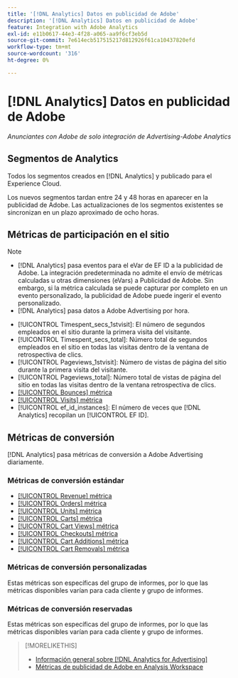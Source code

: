 ```yaml
---
title: '[!DNL Analytics] Datos en publicidad de Adobe'
description: '[!DNL Analytics] Datos en publicidad de Adobe'
feature: Integration with Adobe Analytics
exl-id: e11b0617-44e3-4f28-a065-aa9f6cf3eb5d
source-git-commit: 7e614ecb517515217d812926f61ca10437820efd
workflow-type: tm+mt
source-wordcount: '316'
ht-degree: 0%

---
```


# [!DNL Analytics] Datos en publicidad de Adobe

*Anunciantes con Adobe de solo integración de Advertising-Adobe Analytics*

## Segmentos de Analytics

Todos los segmentos creados en [!DNL Analytics] y publicado para el Experience Cloud.

Los nuevos segmentos tardan entre 24 y 48 horas en aparecer en la publicidad de Adobe. Las actualizaciones de los segmentos existentes se sincronizan en un plazo aproximado de ocho horas.

<!-- I added "metric" to some of the links below, even though it looks redundant, because of syntax limitations: If you use [!DNL] or [!UICONTROL] as the sole text of a link (such as [[!UICONTROL Revenue]], the tag is included in the link text (such as "[!UICONTROL Revenue]") when it's published. -->

## Métricas de participación en el sitio

>[!NOTE]
>
>* [!DNL Analytics] pasa eventos para el eVar de EF ID a la publicidad de Adobe.  La integración predeterminada no admite el envío de métricas calculadas u otras dimensiones (eVars) a Publicidad de Adobe. Sin embargo, si la métrica calculada se puede capturar por completo en un evento personalizado, la publicidad de Adobe puede ingerir el evento personalizado.
>* [!DNL Analytics] pasa datos a Adobe Advertising por hora.


* [!UICONTROL Timespent_secs_1stvisit]: El número de segundos empleados en el sitio durante la primera visita del visitante.
* [!UICONTROL Timespent_secs_total]: Número total de segundos empleados en el sitio en todas las visitas dentro de la ventana de retrospectiva de clics.
* [!UICONTROL Pageviews_1stvisit]: Número de vistas de página del sitio durante la primera visita del visitante.
* [!UICONTROL Pageviews_total]: Número total de vistas de página del sitio en todas las visitas dentro de la ventana retrospectiva de clics.
* [[!UICONTROL Bounces] métrica](https://experienceleague.adobe.com/docs/analytics/components/metrics/bounces.html)
* [[!UICONTROL Visits] métrica](https://experienceleague.adobe.com/docs/analytics/components/metrics/visits.html)
* [!UICONTROL ef_id_instances]: El número de veces que [!DNL Analytics] recopilan un [!UICONTROL EF ID].

## Métricas de conversión

[!DNL Analytics] pasa métricas de conversión a Adobe Advertising diariamente.

### Métricas de conversión estándar

* [[!UICONTROL Revenue] métrica](https://experienceleague.adobe.com/docs/analytics/components/metrics/revenue.html)
* [[!UICONTROL Orders] métrica](https://experienceleague.adobe.com/docs/analytics/components/metrics/orders.html)
* [[!UICONTROL Units] métrica](https://experienceleague.adobe.com/docs/analytics/components/metrics/units.html)
* [[!UICONTROL Carts] métrica](https://experienceleague.adobe.com/docs/analytics/components/metrics/carts.html)
* [[!UICONTROL Cart Views] métrica](https://experienceleague.adobe.com/docs/analytics/components/metrics/cart-views.html)
* [[!UICONTROL Checkouts] métrica](https://experienceleague.adobe.com/docs/analytics/components/metrics/checkouts.html)
* [[!UICONTROL Cart Additions] métrica](https://experienceleague.adobe.com/docs/analytics/components/metrics/cart-additions.html)
* [[!UICONTROL Cart Removals] métrica](https://experienceleague.adobe.com/docs/analytics/components/metrics/cart-removals.html)

### Métricas de conversión personalizadas

Estas métricas son específicas del grupo de informes, por lo que las métricas disponibles varían para cada cliente y grupo de informes.

### Métricas de conversión reservadas

Estas métricas son específicas del grupo de informes, por lo que las métricas disponibles varían para cada cliente y grupo de informes.

>[!MORELIKETHIS]
>
>* [Información general sobre [!DNL Analytics for Advertising]](overview.md)
>* [Métricas de publicidad de Adobe en Analysis Workspace](/help/integrations/analytics/advertising-metrics-in-analytics.md)

